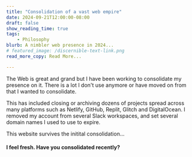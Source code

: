 ```yaml
---
title: "Consolidation of a vast web empire"
date: 2024-09-21T12:00:00-08:00
draft: false
show_reading_time: true
tags: 
    - Philosophy
blurb: A nimbler web presence in 2024...    
# featured_image: /discernible-text-link.png
read_more_copy: Read More...

---
```


The Web is great and grand but I have been working to consolidate my presence on it. There is a lot I don't use anymore or have moved on from that I wanted to consolidate. 

This has included closing or archiving dozens of projects spread across many platforms such as Netlify, GitHub, Replit, Glitch and DigitalOcean. I removed my account from several Slack workspaces, and set several domain names I used to use to expire.

This website survives the initital consolidation...

#### I feel fresh. Have you consolidated recently?






